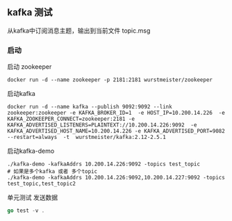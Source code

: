 ## kafka 测试
从kafka中订阅消息主题，输出到当前文件 topic.msg

### 启动
启动 zookeeper
```shell
docker run -d --name zookeeper -p 2181:2181 wurstmeister/zookeeper
```

启动kafka
```shell
docker run -d --name kafka --publish 9092:9092 --link zookeeper:zookeeper -e KAFKA_BROKER_ID=1  -e HOST_IP=10.200.14.226  -e KAFKA_ZOOKEEPER_CONNECT=zookeeper:2181 -e KAFKA_ADVERTISED_LISTENERS=PLAINTEXT://10.200.14.226:9092  -e KAFKA_ADVERTISED_HOST_NAME=10.200.14.226 -e KAFKA_ADVERTISED_PORT=9082  --restart=always  -t  wurstmeister/kafka:2.12-2.5.1
```

启动kafka-demo
```shell
./kafka-demo -kafkaAddrs 10.200.14.226:9092 -topics test_topic
# 如果是多个kafka 或者 多个topic
./kafka-demo -kafkaAddrs 10.200.14.226:9092,10.200.14.227:9092 -topics test_topic,test_topic2
```

单元测试 发送数据
```go
go test -v .
```
